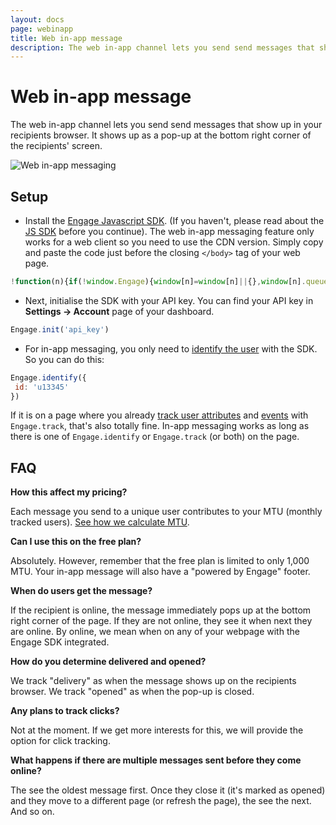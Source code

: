 ```yaml
---
layout: docs
page: webinapp
title: Web in-app message
description: The web in-app channel lets you send send messages that show up in your recipients browser.
---
```


# Web in-app message

The web in-app channel lets you send send messages that show up in your recipients browser. It shows up as a pop-up at the bottom right corner of the recipients' screen.

![Web in-app messaging](https://d2969mkc0xw38n.cloudfront.net/media/web-inapp.png)

## Setup

- Install the [Engage Javascript SDK](https://engage.so/docs/sdks/javascript). (If you haven't, please read about the [JS SDK](https://engage.so/docs/sdks/javascript) before you continue). The web in-app messaging feature only works for a web client so you need to use the CDN version. Simply copy and paste the code just before the closing `</body>` tag of your web page.

```js
!function(n){if(!window.Engage){window[n]=window[n]||{},window[n].queue=window[n].queue||[],window.Engage=window.Engage||{};for(var e=["init","identify","addAttribute","track"],i=0;i<e.length;i++)window.Engage[e[i]]=w(e[i]);var d=document.createElement("script");d.src="//d2969mkc0xw38n.cloudfront.net/next/engage.min.js",d.async=!0,document.head.appendChild(d)}function w(e){return function(){window[n].queue.push([e].concat([].slice.call(arguments)))}}}("engage");
```

- Next, initialise the SDK with your API key. You can find your API key in **Settings → Account** page of your dashboard.

```js
Engage.init('api_key')
```

- For in-app messaging, you only need to [identify the user](https://engage.so/docs/sdks/javascript#identifying-users) with the SDK. So you can do this:

```js
Engage.identify({
 id: 'u13345'
})
```

If it is on a page where you already [track user attributes](https://engage.so/docs/sdks/javascript#tracking-user-attributes) and [events](https://engage.so/docs/sdks/javascript#tracking-user-events-and-actions) with `Engage.track`, that's also totally fine. In-app messaging works as long as there is one of `Engage.identify` or `Engage.track` (or both) on the page.

## FAQ

**How this affect my pricing?**

Each message you send to a unique user contributes to your MTU (monthly tracked users). [See how we calculate MTU](/docs/guides/mtu).

**Can I use this on the free plan?**

Absolutely. However, remember that the free plan is limited to only 1,000 MTU. Your in-app message will also have a "powered by Engage" footer.

**When do users get the message?**

If the recipient is online, the message immediately pops up at the bottom right corner of the page. If they are not online, they see it when next they are online. By online, we mean when on any of your webpage with the Engage SDK integrated.

**How do you determine delivered and opened?**

We track "delivery" as when the message shows up on the recipients browser. We track "opened" as when the pop-up is closed.

**Any plans to track clicks?**

Not at the moment. If we get more interests for this, we will provide the option for click tracking.

**What happens if there are multiple messages sent before they come online?**

The see the oldest message first. Once they close it (it's marked as opened) and they move to a different page (or refresh the page), the see the next. And so on.
